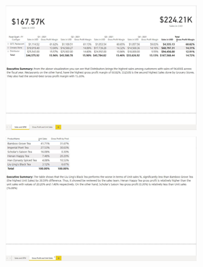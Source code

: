 ![alt text](https://github.com/TarekZaatar/PortfolioProjects/blob/main/Microsoft%20Power%20BI/Seven%20Sages%20Tea%20Company%20(SSTC)/Sales%20and%20GPM.JPG?raw=true)

![alt text](https://github.com/TarekZaatar/PortfolioProjects/blob/main/Microsoft%20Power%20BI/Seven%20Sages%20Tea%20Company%20(SSTC)/Gross%20Profit%20and%20Unit%20Sales.JPG?raw=true)
